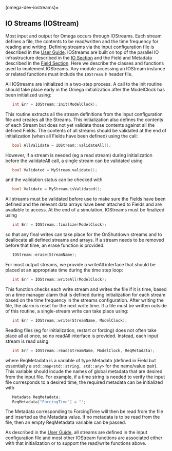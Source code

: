 (omega-dev-iostreams)=

## IO Streams (IOStream)

Most input and output for Omega occurs through IOStreams. Each stream
defines a file, the contents to be read/written and the time frequency
for reading and writing. Defining streams via the input configuration
file is described in the [User Guide](#omega-user-iostreams). IOStreams
are built on top of the parallel IO infrastructure described in the
[IO Section](#omega-dev-IO) and the Field and Metadata described in the
[Field Section](#omega-dev-Field). Here we describe the classes and functions
used to implement IOStreams. Any module accessing an IOStream instance
or related functions must include the ``IOStream.h`` header file.

All IOStreams are initialized in a two-step process. A call to the
init routine should take place early in the Omega initialization after
the ModelClock has been initialized using:
```c++
   int Err = IOStream::init(ModelClock);
```
This routine extracts all the stream definitions from the input configuration
file and creates all the Streams. This initialization also defines the
contents of each Stream but does not yet validate those contents against all
the defined Fields. The contents of all streams should be validated at the
end of initialization (when all Fields have been defined) using the call:
```c++
   bool AllValidate = IOStream::validateAll();
```
However, if a stream is needed (eg a read stream) during initialization
before the validateAll call, a single stream can be validated using
```c++
   bool Validated = MyStream.validate();
```
and the validation status can be checked with
```c++
   bool Validate = MyStream.isValidated();
```
All streams must be validated before use to make sure the Fields have
been defined and the relevant data arrays have been attached to Fields and
are available to access.  At the end of a simulation, IOStreams must be
finalized using
```c++
   int Err = IOStream::finalize(ModelClock);
```
so that any final writes can take place for the OnShutdown streams and to
deallocate all defined streams and arrays. If a stream needs to be removed
before that time, an erase function is provided:
```c++
   IOStream::erase(StreamName);
```

For most output streams, we provide a writeAll interface that should be placed
at an appropriate time during the time step loop:
```c++
   int Err = IOStream::writeAll(ModelClock);
```
This function checks each write stream and writes the file if it is time, based
on a time manager alarm that is defined during initialization for each stream
based on the time frequency in the streams configuration. After writing the
file, the alarm is reset for the next write time. If a file must be written
outside of this routine, a single-stream write can take place using:
```c++
   int Err = IOStream::write(StreamName, ModelClock);
```

Reading files (eg for initialization, restart or forcing) does not often
take place all at once, so no readAll interface is provided. Instead, each
input stream is read using:
```c++
   int Err = IOStream::read(StreamName, ModelClock, ReqMetadata);
```
where ReqMetadata is a variable of type Metadata (defined in Field but
essentially a ``std::map<std::string, std::any>`` for the name/value pair).
This variable should incude the names of global metadata that are desired
from the input file. For example, if a time string is needed to verify the
input file corresponds to a desired time, the required metadata can be
initialized with
```c++
   Metadata ReqMetadata;
   ReqMetadata["ForcingTime"] = "";
```
The Metadata corresponding to ForcingTime will then be read from the file
and inserted as the Metadata value. If no metadata is to be read from the
file, then an empty ReqMetadata variable can be passed.

As described in the [User Guide](#omega-user-iostreams), all streams are
defined in the input configuration file and most other IOStream functions
are associated either with that initialization or to support the read/write
functions above.
